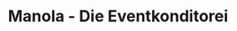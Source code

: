 ---
title: "Manola - Die Eventkonditorei"
url: /braunschweig/manola-die-eventkonditorei/
shop: Konditorei
---